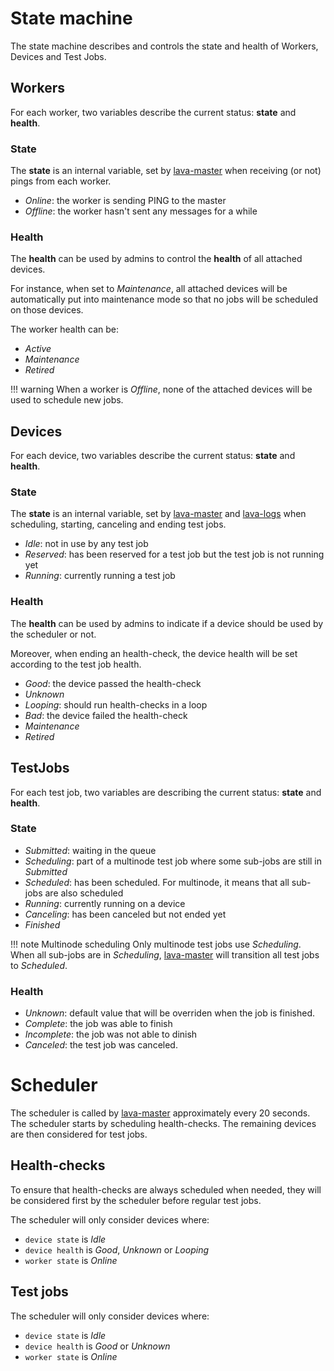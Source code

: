 # State machine

The state machine describes and controls the state and health of Workers,
Devices and Test Jobs.

## Workers

For each worker, two variables describe the current status: **state** and **health**.

### State

The **state** is an internal variable, set by [lava-master](../services/lava-master/) when receiving (or not) pings from each worker.

* *Online*: the worker is sending PING to the master
* *Offline*: the worker hasn't sent any messages for a while

### Health

The **health** can be used by admins to control the **health** of all attached devices.

For instance, when set to *Maintenance*, all attached devices will be automatically put into maintenance mode so that no jobs will be scheduled on those devices.

The worker health can be:

* *Active*
* *Maintenance*
* *Retired*


!!! warning
    When a worker is *Offline*, none of the attached devices will be used to schedule new jobs.

## Devices


For each device, two variables describe the current status: **state** and **health**.

### State

The **state** is an internal variable, set by [lava-master](../services/lava-master/) and [lava-logs](../service/lava-logs/) when scheduling, starting, canceling and ending test jobs.

* *Idle*: not in use by any test job
* *Reserved*: has been reserved for a test job but the test job is not running yet
* *Running*: currently running a test job

### Health

The **health** can be used by admins to indicate if a device should be used by the scheduler or not.

Moreover, when ending an health-check, the device health will be set according to the test job health.

* *Good*: the device passed the health-check
* *Unknown*
* *Looping*: should run health-checks in a loop
* *Bad*: the device failed the health-check
* *Maintenance*
* *Retired*


## TestJobs

For each test job, two variables are describing the current status: **state** and **health**.

### State

* *Submitted*: waiting in the queue
* *Scheduling*: part of a multinode test job where some sub-jobs are still in *Submitted*
* *Scheduled*: has been scheduled. For multinode, it means that all sub-jobs are also scheduled
* *Running*: currently running on a device
* *Canceling*: has been canceled but not ended yet
* *Finished*

!!! note Multinode scheduling
    Only multinode test jobs use *Scheduling*. When all
    sub-jobs are in *Scheduling*, [lava-master](../services/lava-master/) will transition all test
    jobs to *Scheduled*.

### Health

* *Unknown*: default value that will be overriden when the job is finished.
* *Complete*: the job was able to finish
* *Incomplete*: the job was not able to dinish
* *Canceled*: the test job was canceled.


# Scheduler

The scheduler is called by [lava-master](../services/lava-master/) approximately every 20 seconds.
The scheduler starts by scheduling health-checks. The remaining devices are
then considered for test jobs.

## Health-checks

To ensure that health-checks are always scheduled when needed, they will be
considered first by the scheduler before regular test jobs.

The scheduler will only consider devices where:

* `device state` is *Idle*
* `device health` is *Good*, *Unknown* or *Looping*
* `worker state` is *Online*

## Test jobs

The scheduler will only consider devices where:

* ``device state`` is *Idle*
* ``device health`` is *Good* or *Unknown*
* ``worker state`` is *Online*
